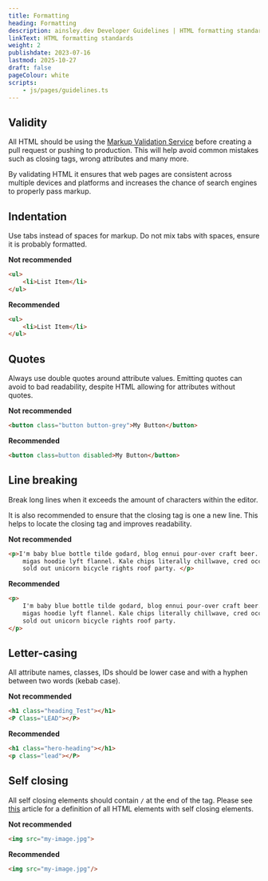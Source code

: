 ```yaml
---
title: Formatting
heading: Formatting
description: ainsley.dev Developer Guidelines | HTML formatting standards including indentation, quotes & self-closing tags
linkText: HTML formatting standards
weight: 2
publishdate: 2023-07-16
lastmod: 2025-10-27
draft: false
pageColour: white
scripts:
    - js/pages/guidelines.ts
---
```


## Validity

All HTML should be using the [Markup Validation Service](https://validator.w3.org/) before creating a pull request or
pushing to production. This will help avoid common mistakes such as closing tags, wrong attributes and many more.

By validating HTML it ensures that web pages are consistent across multiple devices and platforms and increases the
chance of search engines to properly pass markup.

## Indentation

Use tabs instead of spaces for markup. Do not mix tabs with spaces, ensure it is probably formatted.

**Not recommended**

```html
<ul>
	<li>List Item</li>
</ul>
```

**Recommended**

```html
<ul>
	<li>List Item</li>
</ul>
```

## Quotes

Always use double quotes around attribute values. Emitting quotes can avoid to bad readability, despite HTML allowing
for attributes without quotes.

**Not recommended**

```html
<button class="button button-grey">My Button</button>
```

**Recommended**

```html
<button class=button disabled>My Button</button>
```

## Line breaking

Break long lines when it exceeds the amount of characters within the editor.

It is also recommended to ensure that the closing tag is one a new line. This helps to locate the closing tag and
improves readability.

**Not recommended**

```html
<p>I'm baby blue bottle tilde godard, blog ennui pour-over craft beer. Pabst chartreuse iceland, bespoke next level
	migas hoodie lyft flannel. Kale chips literally chillwave, cred occupy tofu photo booth kitsch marxism before they
	sold out unicorn bicycle rights roof party. </p>
```

**Recommended**

```html
<p>
	I'm baby blue bottle tilde godard, blog ennui pour-over craft beer. Pabst chartreuse iceland, bespoke next level
	migas hoodie lyft flannel. Kale chips literally chillwave, cred occupy tofu photo booth kitsch marxism before they
	sold out unicorn bicycle rights roof party.
</p>
```

## Letter-casing

All attribute names, classes, IDs should be lower case and with a hyphen between two words (kebab case).

**Not recommended**

```html
<h1 class="heading_Test"></h1>
<P Class="LEAD"></P>
```

**Recommended**

```html
<h1 class="hero-heading"></h1>
<p class="lead"></P>
```

## Self closing

All self closing elements should contain `/` at the end of the tag. Please
see [this](https://www.scaler.com/topics/self-closing-tags-in-html/) article for a definition of all HTML elements with
self closing elements.

**Not recommended**

```html
<img src="my-image.jpg">
```

**Recommended**

```html
<img src="my-image.jpg"/>
```
